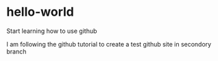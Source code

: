 hello-world
===========

Start learning how to use github

I am following the github tutorial to create a test github site in secondory branch

